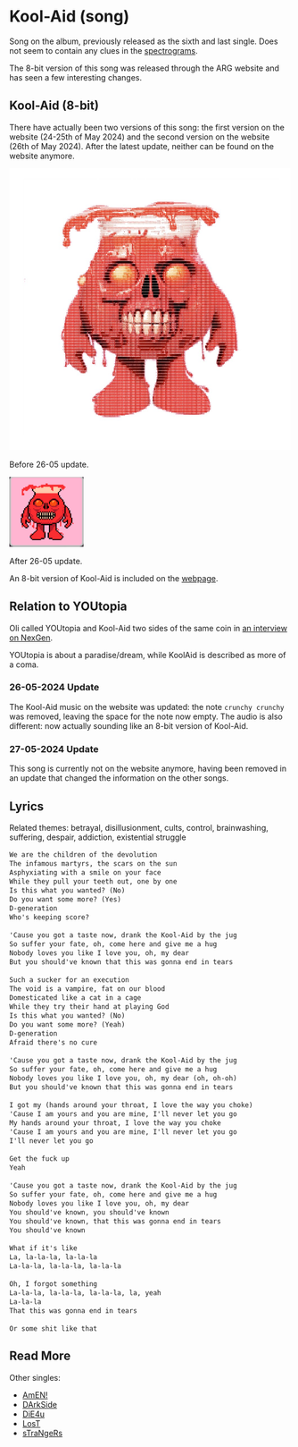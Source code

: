 # Kool-Aid (song)

Song on the album, previously released as the sixth and last single. 
Does not seem to contain any clues in the [spectrograms](spectrograms.md).

The 8-bit version of this song was released through the ARG website and 
has seen a few interesting changes.

## Kool-Aid (8-bit)

There have actually been two versions of this song: the first version on the website (24-25th 
of May 2024) and the second version on the website (26th of May 2024). 
After the latest update, neither can be found on the website anymore.

![img_3.png](../../Resources/songs/kool8.png)

Before 26-05 update.

![img.png](../../Resources/songs/kool8-2.png)

After 26-05 update.

An 8-bit version of Kool-Aid is included on the [webpage](./webpage).

## Relation to YOUtopia

Oli called YOUtopia and Kool-Aid two sides of the same coin in 
[an interview on NexGen](https://www.youtube.com/watch?v=wLAoyZ4geIA).

YOUtopia is about a paradise/dream, while KoolAid is described as more of a coma.

### 26-05-2024 Update

The Kool-Aid music on the website was updated: the note `crunchy crunchy` was removed, 
leaving the space for the note now empty. The audio is also different: 
now actually sounding like an 8-bit version of Kool-Aid.

### 27-05-2024 Update

This song is currently not on the website anymore, having been removed in an update 
that changed the information on the other songs.

## Lyrics

Related themes: betrayal, disillusionment, cults, control, brainwashing, suffering, 
despair, addiction, existential struggle

```
We are the children of the devolution
The infamous martyrs, the scars on the sun
Asphyxiating with a smile on your face
While they pull your teeth out, one by one
Is this what you wanted? (No)
Do you want some more? (Yes)
D-generation
Who's keeping score?

'Cause you got a taste now, drank the Kool-Aid by the jug
So suffer your fate, oh, come here and give me a hug
Nobody loves you like I love you, oh, my dear
But you should've known that this was gonna end in tears

Such a sucker for an execution
The void is a vampire, fat on our blood
Domesticated like a cat in a cage
While they try their hand at playing God
Is this what you wanted? (No)
Do you want some more? (Yeah)
D-generation
Afraid there's no cure

'Cause you got a taste now, drank the Kool-Aid by the jug
So suffer your fate, oh, come here and give me a hug
Nobody loves you like I love you, oh, my dear (oh, oh-oh)
But you should've known that this was gonna end in tears

I got my (hands around your throat, I love the way you choke)
'Cause I am yours and you are mine, I'll never let you go
My hands around your throat, I love the way you choke
'Cause I am yours and you are mine, I'll never let you go
I'll never let you go

Get the fuck up
Yeah

'Cause you got a taste now, drank the Kool-Aid by the jug
So suffer your fate, oh, come here and give me a hug
Nobody loves you like I love you, oh, my dear
You should've known, you should've known
You should've known, that this was gonna end in tears
You should've known

What if it's like
La, la-la-la, la-la-la
La-la-la, la-la-la, la-la-la

Oh, I forgot something
La-la-la, la-la-la, la-la-la, la, yeah
La-la-la
That this was gonna end in tears

Or some shit like that
```

## Read More

Other singles:

- [AmEN!](song-amen)
- [DArkSide](song-darkside)
- [DiE4u](song-die4u)
- [LosT](song-lost)
- [sTraNgeRs](song-strangers)